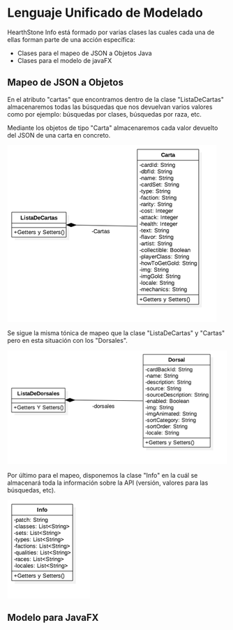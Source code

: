 # Lenguaje Unificado de Modelado

HearthStone Info está formado por varias clases las cuales cada una de ellas forman parte de una acción específica:

- Clases para el mapeo de JSON a Objetos Java
- Clases para el modelo de javaFX

## Mapeo de JSON a Objetos

En el atributo "cartas" que encontramos dentro de la clase "ListaDeCartas" almacenaremos todas las búsquedas que nos devuelvan varios valores como por ejemplo: búsquedas por clases, búsquedas por raza, etc.

Mediante los objetos de tipo "Carta" almacenaremos cada valor devuelto del JSON de una carta en concreto.



![Cartas Mapeo](https://github.com/Cristoto/hearthStoneInfo/blob/master/doc/UML/mapeoCartas.png)

Se sigue la misma tónica de mapeo que la clase "ListaDeCartas" y "Cartas" pero en esta situación con los "Dorsales".

![Dorsales Mapeo](https://github.com/Cristoto/hearthStoneInfo/blob/master/doc/UML/mapeoDorsales.png)

Por último para el mapeo, disponemos la clase "Info" en la cuál se almacenará toda la información sobre la API (versión, valores para las búsquedas, etc).

![Info Mapeo](https://github.com/Cristoto/hearthStoneInfo/blob/master/doc/UML/infoMapeo.png)

## Modelo para JavaFX